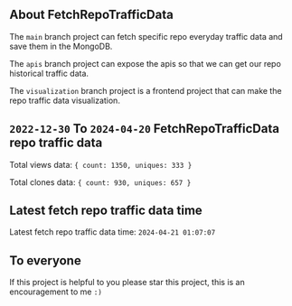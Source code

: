 ## About FetchRepoTrafficData

The `main` branch project can fetch specific repo everyday traffic data and save them in the MongoDB.

The `apis` branch project can expose the apis so that we can get our repo historical traffic data.

The `visualization` branch project is a frontend project that can make the repo traffic data visualization.

## `2022-12-30` To `2024-04-20` FetchRepoTrafficData repo traffic data

Total views data: `{ count: 1350, uniques: 333 }`

Total clones data: `{ count: 930, uniques: 657 }`

## Latest fetch repo traffic data time

Latest fetch repo traffic data time: `2024-04-21 01:07:07`

## To everyone

If this project is helpful to you please star this project, this is an encouragement to me `:)`



